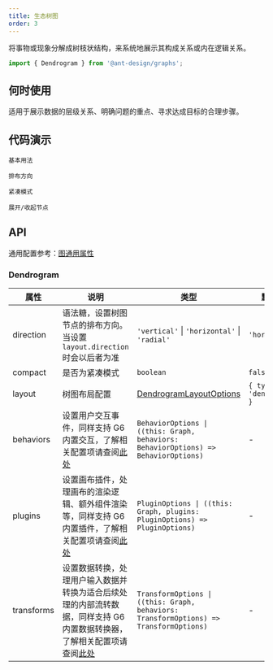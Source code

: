 ```yaml
---
title: 生态树图
order: 3
---
```


将事物或现象分解成树枝状结构，来系统地展示其构成关系或内在逻辑关系。

```js
import { Dendrogram } from '@ant-design/graphs';
```

## 何时使用

适用于展示数据的层级关系、明确问题的重点、寻求达成目标的合理步骤。

## 代码演示

<code id="demo-dendrogram-default" src="./demos/dendrogram/default.tsx" description="简单的展示。">基本用法</code>

<code id="demo-dendrogram-direction" src="./demos/dendrogram/direction.tsx" description="通过设置语法糖 `direction` 为 `vertical` `radial` 分别让子节点垂直、径向分布。若不设置 `direction`，则默认 `horizontal` 水平分布。注意，节点标签也会自动根据 `direction` 排布，当设置 `node.style.labelPlacement` 时会以后者为准">排布方向</code>

<code id="demo-dendrogram-compact" src="./demos/dendrogram/compact.tsx" description="通过 `compact` 配置紧凑模式">紧凑模式</code>

<code id="demo-dendrogram-collapse-expand" src="./demos/dendrogram/collapse-expand.tsx" description="添加 G6 内置 CollapseExpand 交互，双击触发展开/收起。更多 G6 内置交互请查阅[此处](https://g6.antv.antgroup.com/manual/core-concept/behavior)。">展开/收起节点</code>

## API

通用配置参考：[图通用属性](./graphs/overview#图通用属性)

### Dendrogram

| 属性 | 说明 | 类型 | 默认值 |
| --- | --- | --- | --- |
| direction | 语法糖，设置树图节点的排布方向。当设置 `layout.direction` 时会以后者为准 | `'vertical'` \| `'horizontal'` \| `'radial'` | `'horizontal'` |
| compact | 是否为紧凑模式 | `boolean` | `false` |
| layout | 树图布局配置 | [DendrogramLayoutOptions](https://g6.antv.antgroup.com/api/layouts/dendrogram-layout) | `{ type: 'dendrogram' }` |
| behaviors | 设置用户交互事件，同样支持 G6 内置交互，了解相关配置项请查阅[此处](https://g6.antv.antgroup.com/api/behaviors/brush-select) | `BehaviorOptions \| ((this: Graph, behaviors: BehaviorOptions) => BehaviorOptions)` | - |
| plugins | 设置画布插件，处理画布的渲染逻辑、额外组件渲染等，同样支持 G6 内置插件，了解相关配置项请查阅[此处](https://g6.antv.antgroup.com/api/plugins/background) | `PluginOptions \| ((this: Graph, plugins: PluginOptions) => PluginOptions)` | - |
| transforms | 设置数据转换，处理用户输入数据并转换为适合后续处理的内部流转数据，同样支持 G6 内置数据转换器，了解相关配置项请查阅[此处](https://g6.antv.antgroup.com/api/transforms/map-node-size) | `TransformOptions \| ((this: Graph, behaviors: TransformOptions) => TransformOptions)` | - |
